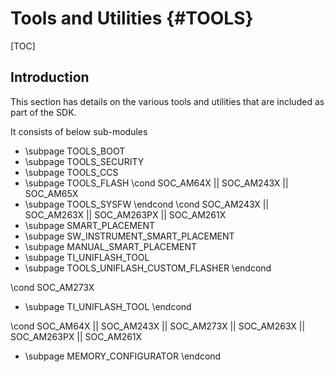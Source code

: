 # Tools and Utilities {#TOOLS}

[TOC]

## Introduction

This section has details on the various tools and utilities that are included as
part of the SDK.

It consists of below sub-modules
- \subpage TOOLS_BOOT
- \subpage TOOLS_SECURITY
- \subpage TOOLS_CCS
- \subpage TOOLS_FLASH
\cond SOC_AM64X || SOC_AM243X || SOC_AM65X
- \subpage TOOLS_SYSFW
\endcond
\cond SOC_AM243X || SOC_AM263X || SOC_AM263PX || SOC_AM261X
- \subpage SMART_PLACEMENT
- \subpage SW_INSTRUMENT_SMART_PLACEMENT
- \subpage MANUAL_SMART_PLACEMENT
- \subpage TI_UNIFLASH_TOOL
- \subpage TOOLS_UNIFLASH_CUSTOM_FLASHER
\endcond

\cond SOC_AM273X
- \subpage TI_UNIFLASH_TOOL
\endcond

\cond SOC_AM64X || SOC_AM243X || SOC_AM273X || SOC_AM263X || SOC_AM263PX || SOC_AM261X
- \subpage MEMORY_CONFIGURATOR
\endcond